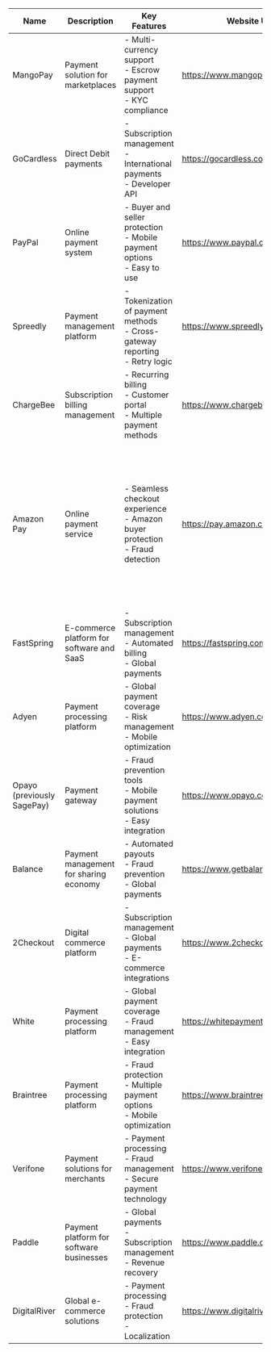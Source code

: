 | Name | Description | Key Features | Website URL | Documentation URL | Geographies supported |
| ---- | ----------- | ------------ | ---------- | ----------------- | --------------------- |
| MangoPay | Payment solution for marketplaces | - Multi-currency support<br>- Escrow payment support<br>- KYC compliance | https://www.mangopay.com | https://docs.mangopay.com/ | Europe |
| GoCardless | Direct Debit payments | - Subscription management<br>- International payments<br>- Developer API | https://gocardless.com | https://developer.gocardless.com/ | Europe, North America, Australia |
| PayPal | Online payment system | - Buyer and seller protection<br>- Mobile payment options<br>- Easy to use | https://www.paypal.com | https://developer.paypal.com/ | Global |
| Spreedly | Payment management platform | - Tokenization of payment methods<br>- Cross-gateway reporting<br>- Retry logic | https://www.spreedly.com | https://docs.spreedly.com/ | Global |
| ChargeBee | Subscription billing management | - Recurring billing<br>- Customer portal<br>- Multiple payment methods | https://www.chargebee.com | https://www.chargebee.com/docs/ | Global |
| Amazon Pay | Online payment service | - Seamless checkout experience<br>- Amazon buyer protection<br>- Fraud detection | https://pay.amazon.com | https://pay.amazon.com/us/help/202030010 | United States, United Kingdom, Germany, France, Italy, Spain, Luxembourg, Austria, Belgium, the Netherlands, Sweden, Portugal, Hungary, Denmark, Japan, India |
| FastSpring | E-commerce platform for software and SaaS | - Subscription management<br>- Automated billing<br>- Global payments | https://fastspring.com | https://fastspring.com/developer-home/ | Global |
| Adyen | Payment processing platform | - Global payment coverage<br>- Risk management<br>- Mobile optimization | https://www.adyen.com | https://docs.adyen.com/ | Global |
| Opayo (previously SagePay) | Payment gateway | - Fraud prevention tools<br>- Mobile payment solutions<br>- Easy integration | https://www.opayo.co.uk | https://www.opayo.co.uk/support | Europe |
| Balance | Payment management for sharing economy | - Automated payouts<br>- Fraud prevention<br>- Global payments | https://www.getbalance.com | https://docs.getbalance.com/ | Global |
| 2Checkout | Digital commerce platform | - Subscription management<br>- Global payments<br>- E-commerce integrations | https://www.2checkout.com | https://knowledgecenter.2checkout.com/ | Global |
| White | Payment processing platform | - Global payment coverage<br>- Fraud management<br>- Easy integration | https://whitepayments.com | https://docs.whitepayments.com/ | Global |
| Braintree | Payment processing platform | - Fraud protection<br>- Multiple payment options<br>- Mobile optimization | https://www.braintreepayments.com | https://developers.braintreepayments.com/ | Global |
| Verifone | Payment solutions for merchants | - Payment processing<br>- Fraud management<br>- Secure payment technology | https://www.verifone.com/en/us | https://www.verifone.com/en/us/support/ | Global |
| Paddle | Payment platform for software businesses | - Global payments<br>- Subscription management<br>- Revenue recovery | https://www.paddle.com | https://developer.paddle.com/docs/api-overview | Global |
| DigitalRiver | Global e-commerce solutions | - Payment processing<br>- Fraud protection<br>- Localization | https://www.digitalriver.com | https://docs.digitalriver.com
